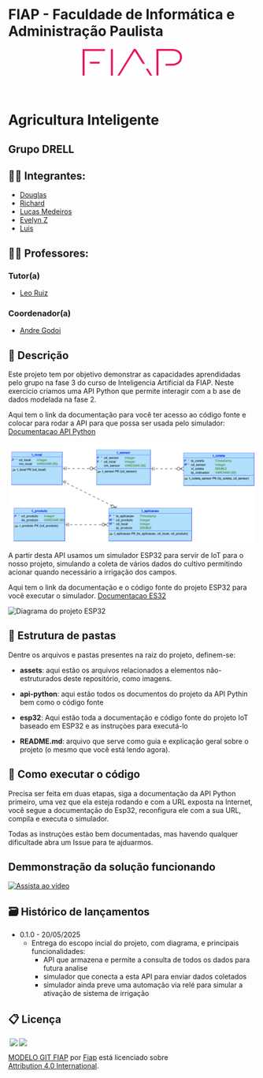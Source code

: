 # FIAP - Faculdade de Informática e Administração Paulista 

<p align="center">
<a href= "https://www.fiap.com.br/"><img src="assets/logo-fiap.png" alt="FIAP - Faculdade de Informática e Admnistração Paulista" border="0" width=40% height=40%></a>
</p>

<br>

# Agricultura Inteligente

## Grupo DRELL

## 👨‍🎓 Integrantes: 
- <a href="https://www.linkedin.com/in/douglas-souza-felipe-b815281a2/">Douglas</a>
- <a href="https://www.linkedin.com/in/richard-marques-26b3a14/">Richard</a>
- <a href="https://www.linkedin.com/in/lucasmedeirosleite">Lucas Medeiros</a> 
- <a href="https://www.linkedin.com/in/evelyn-z-342a07365/">Evelyn Z</a> 
- <a href="https://www.linkedin.com/in/luis-fernando-dos-santos-costa-b69894365/">Luis</a>

## 👩‍🏫 Professores:
### Tutor(a) 
- <a href="https://github.com/leoruiz197">Leo Ruiz</a>
### Coordenador(a)
- <a href="https://www.linkedin.com/in/andregodoichiovato/">Andre Godoi</a>


## 📜 Descrição

Este projeto tem por objetivo demonstrar as capacidades aprendidadas pelo grupo na fase 3 do curso de Inteligencia Artificial da FIAP. Neste exercicio criamos uma API Python que permite interagir com a b ase de dados modelada na fase 2. 

Aqui tem o link da documentação para você ter acesso ao código fonte e colocar para rodar a API para que possa ser usada pelo simulador:
[Documentacao API Python](api-python/README.MD)

![Modelagem da base de dados](assets/modelo_agro.png)


A partir desta API usamos um simulador ESP32 para servir de IoT para o nosso projeto, simulando a coleta de vários dados do cultivo permitindo acionar quando necessário a irrigação dos campos. 

Aqui tem o link da documentação e o código fonte do projeto ESP32 para você executar o simulador.
[Documentacao ES32](esp32/README.MD)

![Diagrama do projeto ESP32](esp32/ìmagens/diagrama_esp32.png)


## 📁 Estrutura de pastas

Dentre os arquivos e pastas presentes na raiz do projeto, definem-se:

- <b>assets</b>: aqui estão os arquivos relacionados a elementos não-estruturados deste repositório, como imagens.

- <b>api-python</b>: aqui estão todos os documentos do projeto da API  Pythin bem como o código fonte

- <b>esp32</b>: Aqui estão toda a documentação e código fonte do projeto IoT baseado em ESP32 e as instruçòes para executá-lo

- <b>README.md</b>: arquivo que serve como guia e explicação geral sobre o projeto (o mesmo que você está lendo agora).

## 🔧 Como executar o código

Precisa ser feita em duas etapas, siga a documentação da API Python primeiro, uma vez que ela esteja rodando e com a URL exposta na Internet, você segue a documentação do Esp32, reconfigura ele com a sua URL, compila e executa o simulador. 

Todas as instruçòes estào bem documentadas, mas havendo qualquer dificultade abra um Issue para te ajduarmos.

## Demmonstração da solução funcionando

[![Assista ao vídeo](https://img.youtube.com/vi/ID_DO_VIDEO/0.jpg)](https://www.youtube.com/watch?v=It2_9pf46x4)



## 🗃 Histórico de lançamentos

* 0.1.0 - 20/05/2025
    * Entrega do escopo incial do projeto, com diagrama, e principais funcionalidades:
        * API que armazena e permite a consulta de todos os dados para futura analise
        * simulador que conecta a esta API para enviar dados coletados
        * simulador ainda preve uma automação via relé para simular a ativação de sistema de irrigação


## 📋 Licença

<img style="height:22px!important;margin-left:3px;vertical-align:text-bottom;" src="https://mirrors.creativecommons.org/presskit/icons/cc.svg?ref=chooser-v1"><img style="height:22px!important;margin-left:3px;vertical-align:text-bottom;" src="https://mirrors.creativecommons.org/presskit/icons/by.svg?ref=chooser-v1"><p xmlns:cc="http://creativecommons.org/ns#" xmlns:dct="http://purl.org/dc/terms/"><a property="dct:title" rel="cc:attributionURL" href="https://github.com/agodoi/template">MODELO GIT FIAP</a> por <a rel="cc:attributionURL dct:creator" property="cc:attributionName" href="https://fiap.com.br">Fiap</a> está licenciado sobre <a href="http://creativecommons.org/licenses/by/4.0/?ref=chooser-v1" target="_blank" rel="license noopener noreferrer" style="display:inline-block;">Attribution 4.0 International</a>.</p>

